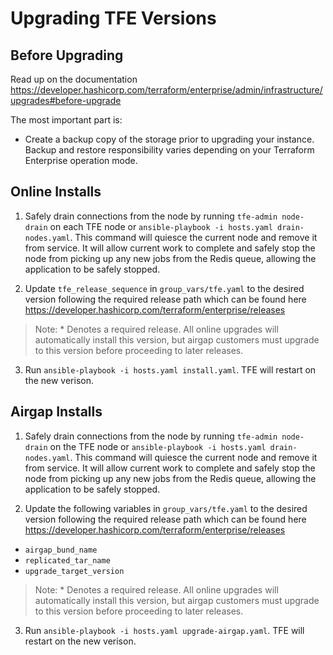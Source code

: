 # Upgrading TFE Versions

## Before Upgrading
Read up on the documentation https://developer.hashicorp.com/terraform/enterprise/admin/infrastructure/upgrades#before-upgrade

The most important part is:
- Create a backup copy of the storage prior to upgrading your instance. Backup and restore responsibility varies depending on your Terraform Enterprise operation mode.

## Online Installs
1. Safely drain connections from the node by running `tfe-admin node-drain` on each TFE node or `ansible-playbook -i hosts.yaml drain-nodes.yaml`.
This command will quiesce the current node and remove it from service. It will allow current work to complete and safely stop the node from picking up any new jobs from the Redis queue, allowing the application to be safely stopped.

2. Update `tfe_release_sequence` in `group_vars/tfe.yaml` to the desired version following the required release path which can be found here https://developer.hashicorp.com/terraform/enterprise/releases

>Note: * Denotes a required release. All online upgrades will automatically install this version, but airgap customers must upgrade to this version before proceeding to later releases.

3. Run `ansible-playbook -i hosts.yaml install.yaml`. TFE will restart on the new verison.

## Airgap Installs

1. Safely drain connections from the node by running `tfe-admin node-drain` on the TFE node or `ansible-playbook -i hosts.yaml drain-nodes.yaml`. 
This command will quiesce the current node and remove it from service. It will allow current work to complete and safely stop the node from picking up any new jobs from the Redis queue, allowing the application to be safely stopped.

2. Update the following variables in `group_vars/tfe.yaml` to the desired version following the required release path which can be found here https://developer.hashicorp.com/terraform/enterprise/releases
- `airgap_bund_name` 
- `replicated_tar_name`
- `upgrade_target_version`

>Note: * Denotes a required release. All online upgrades will automatically install this version, but airgap customers must upgrade to this version before proceeding to later releases.

3. Run `ansible-playbook -i hosts.yaml upgrade-airgap.yaml`. TFE will restart on the new verison.